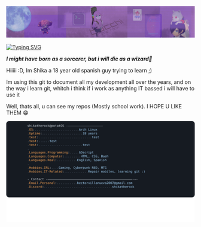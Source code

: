 
<!--
**ShikaTheRock/ShikaTheRock** is a ✨ _special_ ✨ repository because its `README.md` (this file) appears on your GitHub profile.

Here are some ideas to get you started:

- 🔭 I’m currently working on ...
- 🌱 I’m currently learning ...
- 👯 I’m looking to collaborate on ...
- 🤔 I’m looking for help with ...
- 💬 Ask me about ...
- 📫 How to reach me: ...
- 😄 Pronouns: ...
- ⚡ Fun fact: ...
-->

<img alt="BTR banner" src="banner.jpg"/>

[![Typing SVG](https://readme-typing-svg.demolab.com?font=Gohu&duration=4000&pause=1000&color=7067F7&center=true&vCenter=true&width=435&lines=%F0%9F%8C%95+ShikaTheRock!+%F0%9F%8C%91;%EF%BC%BC(%EF%BF%A3%E2%96%BD%EF%BF%A3)%EF%BC%8F;%F0%9F%8E%A4+ShikaTheRock!!!!+%F0%9F%8E%B8;%09%D9%A9(%E2%97%95%E2%80%BF%E2%97%95%EF%BD%A1)%DB%B6;U+can+also+call+me+Shika+%3AD;%09(b+%E1%B5%94%E2%96%BD%E1%B5%94)b;Have+a+nice+day+%3AP;%E1%83%9A(%C2%AF%E3%83%AD%C2%AF%22%E1%83%9A))](https://git.io/typing-svg)

_**I might have born as a sorcerer, but i will die as a wizard🔮**_

Hiiiii :D, Im Shika a 18 year old spanish guy trying to learn ;)

Im using this git to document all my development all over the years, and on the way i learn git, whitch i think if i work as anything IT bassed i will have to use it 

Well, thats all, u can see my repos (Mostly school work). I HOPE U LIKE THEM 😁

<a href="https://github.com/ShikaTheRock/ShikaTheRock/tree/main">
  <picture>
    <img alt="Andrew Grant's GitHub Profile README copy for my readme" src="terminal.svg">
  </picture>
</a>

